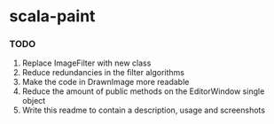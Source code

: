 # scala-paint

### TODO
1. Replace ImageFilter with new class
2. Reduce redundancies in the filter algorithms
3. Make the code in DrawnImage more readable
4. Reduce the amount of public methods on the EditorWindow single object
5. Write this readme to contain a description, usage and screenshots